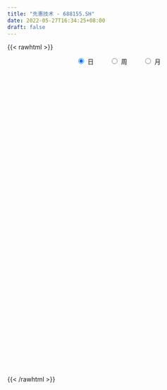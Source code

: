 ```yaml
---
title: "先惠技术 - 688155.SH"
date: 2022-05-27T16:34:25+08:00
draft: false
---
```

{{< rawhtml >}}
    <div style="text-align: center">
        <label style="padding: 1rem;"><input style="margin-right: .5rem" type="radio" name="period" value="D" checked onclick="period_change(this)">日</label>
        <label style="padding: 1rem;"><input style="margin-right: .5rem" type="radio" name="period" value="W" onclick="period_change(this)">周</label>
        <label style="padding: 1rem;"><input style="margin-right: .5rem" type="radio" name="period" value="M" onclick="period_change(this)">月</label>
    </div>
    <div id="chart" style="height: 700px;"></div> 
    <script type="text/javascript">
        const D_v = [5246.04,6570.18,2926.33,7760.5,5717.85,3847.27,2126.21,2054.18,7288.58,11363.85,9695.4,4506.9,4709.08,6056.62,5659.13,4665.78,5665.77,3987.68,12136.14,17296.66,11237.65,5094.23,11680.13,13276.72,7946.95,8434.41,6385.39,9511.45,11996.89,8845.3,11085.63,10118.0,9126.89,7612.66,15240.32,10911.18,8642.14,10985.53,19398.03,17449.42,11855.67,10349.42,10353.76,12086.38,10667.17,9169.47,9310.74,12101.41,11218.18,13917.71,7261.51,15051.21,10962.0,9282.21,12333.27,7687.27,12157.96,21697.64,16097.85,14000.02,11284.44,14969.41,19761.05,15301.92,9600.64,10856.51,6734.98,7021.44,8783.81,8020.11,6934.6,8511.24,19060.02,12482.91,14760.95,9040.46,8669.39,10052.11,5406.24,6105.29,13251.0,7401.05,10260.83,8947.56,16529.18,14530.81,14837.64,8851.35,5008.37,4601.19,3952.34,6551.78,12236.39,7263.65,4580.1,5098.33,6640.93,4964.99,3256.96,4997.63,6519.77,5936.08,6695.33,6178.85,4913.51,12327.38,7165.45,7382.86,5710.69,5489.45,6784.37,28933.02,22761.37,8718.14,9159.47,8587.05,8398.81,6266.93,7798.78,13011.77,8149.07,11396.23,8984.01,13846.96,7672.49,11774.39,12884.1,15289.08,7310.7,7323.79,7064.55,7279.95,21316.55,17331.89,7588.46,12874.97,11661.29,16073.98,7173.55,6386.0,11985.83,8266.0,7594.82,6036.68,7504.27,7997.82,6063.03,5211.32,3954.62,3735.21,6950.77,6619.27,6927.17,5846.05,4745.87,3446.67,7338.48,9943.84,5213.11,4575.64,5530.23,3547.07,3824.59,4207.77,7740.17,6019.18,7626.16,9170.28,5904.02,3341.55,7313.99,7398.15,5856.41,6488.33,5331.63,8983.27,5025.14,4089.9,12777.42,10303.7,8628.89,9044.52,7351.6,4891.03,4886.53,7058.81,3928.0,7501.92,6376.48,4875.95,7149.25,10032.22,5505.84,6691.96,3539.25,3481.48,4619.25,3801.74,4314.47,5203.73,2230.36,3256.59,3772.19,5264.33,2279.85,4989.57,2166.13,3634.9,2132.58,2952.37,9995.96,13507.18,5518.67,4509.02,5497.83,5511.72,3365.96,4523.31,4271.46,4746.59,4850.84,3377.54,5857.47,4209.42,2827.5,1576.27,3514.11,4249.1,7661.62,5076.97,7298.26,3957.31,3803.24,4430.8,3015.73,2283.0,2842.23,3666.3,3003.83,1805.89,1822.58,2154.84,3918.18,4157.97,5596.08,10543.39,7853.48,4166.28,2862.33,4518.57]
const D_histogram = [0.0,0.0625413105,0.0198242027,-0.1970772829,-0.0403602898,0.1630825178,0.2520349137,0.3022800658,0.6561550513,1.0545723148,1.4072025858,1.355253662,1.1527413034,0.900223471,0.622443374,0.4096191199,0.159662548,0.0619064346,0.3804274955,0.7348911459,0.4534497408,0.3851269964,0.6292234607,1.1040477659,1.3916701327,1.5468992968,1.5143101116,1.3175846188,1.7566417292,2.0623774963,2.2625459253,2.20858914,2.1494995525,2.3604453846,2.1517616801,1.8909522571,1.819984639,1.1215498229,1.3638534034,1.462034416,1.4582122288,1.4109457525,0.5328849826,-0.2307733212,-1.1182935225,-1.4287442393,-1.6400423202,-2.1764301491,-2.7348039166,-2.930029496,-3.1047286491,-2.8738036966,-2.470778097,-1.9173049368,-2.2935628274,-1.8950937544,-1.2841569433,0.7818710092,1.4264278505,1.4665498409,1.3208508864,0.8482447302,0.6696607195,-0.5267834358,-1.2449291085,-1.55643236,-1.3927956161,-1.2571186461,-0.6262904269,-0.379179963,0.0122798036,-0.0764423013,0.2853587528,-0.0109664934,-1.0060912506,-1.7663576713,-2.1919493845,-2.6682850217,-2.628451028,-2.3039471364,-2.5805040323,-2.6122527318,-2.7171530512,-2.4165076956,-1.7047245048,-0.6199803664,-0.4022558843,-0.2323851063,0.0190938507,-0.0839818604,-0.0003631224,-0.180634742,-0.4443319259,-0.6963428717,-0.4495132246,-0.093387636,-0.2564668723,-0.3912248268,-0.2832955783,0.1682915704,0.6414653322,1.1548712463,1.627572054,1.9052333292,1.7813736606,1.0043154488,0.9277892576,0.6374707446,0.5026097052,0.2809338498,0.5110495304,-0.7789739066,-1.8572793819,-2.5379079461,-2.6023461617,-2.3644327624,-1.9645156739,-1.5605930305,-1.1041304446,-0.5902001089,-0.0109628022,0.3976258932,0.4618646536,0.9504097655,1.1978547049,1.5969312437,2.0856328497,2.6358754783,2.5708071674,2.4724516899,2.4152945108,2.1912743178,2.290613353,2.4092535313,2.1102751039,2.1634815475,1.4960580418,0.5719084884,0.1862064977,-0.3367991534,-0.1671838985,-0.2165161485,-0.574223113,-0.9468852073,-1.3563667825,-1.6258846296,-1.842172117,-1.9380832322,-1.692552658,-1.450710257,-1.4936904488,-1.6706056335,-1.1883127685,-0.7174665347,-0.5244546494,-0.3122046207,-0.0625735244,-0.1879148455,-0.2521887011,-0.3737980772,-0.0920717368,0.1311467697,0.37908362,0.4971877941,0.7799470798,0.8972288615,0.6300980541,0.6719369298,0.5992970177,0.6015739245,0.8726785974,1.0561241242,0.9320103657,0.3942300605,0.0718262034,-0.4900489114,-0.8383204233,-0.8308778476,-0.3303046218,-0.0617814263,0.2828488679,0.8351603166,0.9226375633,0.9584133403,0.7126639655,0.2800203569,-0.2311306743,-0.044303214,-0.2159228037,-0.1457868728,-0.1393422728,0.2732470576,0.2263651613,-0.2112236729,-0.5135387543,-0.6955414309,-1.0137321091,-1.2444916368,-1.164287,-1.1013251539,-1.26375035,-1.4335189233,-1.1458088244,-0.5851070187,-0.3606292931,0.1833379359,0.4531741773,0.7089581582,0.6090581246,0.2722020537,-0.5222435845,-1.4094131833,-1.6055395349,-1.8874702428,-2.0668922817,-2.1488021084,-2.2586809686,-2.1530967849,-2.2583456551,-2.087492007,-1.8077698675,-1.4333400453,-0.8282867088,-0.3108150786,0.1355545537,0.3975022929,0.4628498707,0.1688335998,-0.452821458,-0.9539290025,-0.9189910345,-0.833072021,-0.5397530707,-0.0929334941,0.1358775479,0.3414615165,0.6664361677,1.1319272509,1.5474668735,1.7366326388,1.784077023,1.7935757031,1.6904655764,1.760833844,1.9175548282,2.0417854638,1.6150099778,1.2195829652,1.0889447128,1.0239763045]
const D_fast = [0.0,0.0781766382,0.040415581,-0.2257552253,-0.0791283047,0.1650851324,0.3170462567,0.4428614253,0.9607751736,1.6228355158,2.3272664332,2.6141309249,2.6998038921,2.6723419275,2.550172674,2.4397531999,2.229712265,2.1474327602,2.5610606951,3.0992471319,2.931168162,2.9591271667,3.3605294962,4.1113657429,4.7469056428,5.2888596312,5.6348479739,5.7675186358,6.6457361785,7.4670663196,8.2328712299,8.7310617297,9.2093470303,10.0104042085,10.3396609241,10.5515895654,10.935618107,10.5175707466,11.1008376779,11.5645272945,11.9252581645,12.2307281263,11.4858886021,10.664536968,9.4974433861,8.8298066095,8.2084979486,7.1280025823,5.8859278357,4.9581948823,4.0073135669,3.5197875953,3.3051186707,3.3792655967,2.4296169992,2.3543126336,2.6442102089,4.9057059137,5.9068697175,6.3136291682,6.4981429354,6.2375979617,6.2264291308,4.8982891166,3.8689111668,3.1682998253,2.9837376651,2.8051349737,3.2793905861,3.4317060592,3.8262357768,3.7184030965,4.1515438388,3.8524769692,2.6058293994,1.4039735609,0.4303945016,-0.7130123911,-1.3302911544,-1.5817740469,-2.5034569508,-3.1882688333,-3.9724574156,-4.2759389838,-3.9903369192,-3.0605878724,-2.9434273614,-2.83165286,-2.5754004403,-2.6994716164,-2.6159436591,-2.8413739642,-3.2161541296,-3.6422507933,-3.5077994524,-3.1750207727,-3.4022167272,-3.6347808883,-3.5976755344,-3.1040154931,-2.4704753982,-1.6683516726,-0.7887578514,-0.0347882439,0.2866955027,-0.2392838469,-0.0838627237,-0.2148135506,-0.2240221636,-0.3754645566,-0.0175864935,-1.502353407,-3.0449787279,-4.3600842786,-5.0751090346,-5.4283038259,-5.5195156558,-5.5057412701,-5.3253112953,-4.9589309869,-4.3824343807,-3.874439212,-3.6947342882,-2.968586735,-2.4216781194,-1.6233687696,-0.6132589512,0.595952547,1.173586028,1.6933434729,2.2400099215,2.563808308,3.2358006814,3.9567542426,4.1853445911,4.7794214216,4.4860124264,3.7048399951,3.3656896287,2.7584841893,2.8863034696,2.7828421824,2.2815794397,1.6721960436,0.9236227727,0.2476337682,-0.4291967484,-1.0096286716,-1.187236262,-1.3080714252,-1.7244742292,-2.3190408223,-2.1338261494,-1.8423465492,-1.7804483263,-1.6462494528,-1.4122617377,-1.5845817701,-1.7119028009,-1.9269616963,-1.6682532902,-1.4122480912,-1.069540336,-0.8271392134,-0.3493931576,-0.0078041606,-0.1174104545,0.0924126537,0.169596996,0.3222673839,0.8115417062,1.2590182641,1.367907097,0.9286843069,0.6242370006,-0.060150342,-0.6180019597,-0.8182788459,-0.4002817755,-0.1472039367,0.2681385745,1.0292401024,1.3473767399,1.622755852,1.5551724686,1.1925339492,0.6236002494,0.7993519062,0.5737516156,0.6074408283,0.57904986,1.0599509549,1.0696603489,0.5792655965,0.1485658265,-0.2073222078,-0.7789459133,-1.3208283502,-1.5316954634,-1.7440649058,-2.2224276894,-2.7505759935,-2.7493181007,-2.3348930497,-2.2005726473,-1.6107709344,-1.2276411487,-0.7946176282,-0.7422531307,-1.0110586881,-1.9360652224,-3.1755881171,-3.7730993524,-4.526897621,-5.2230427304,-5.8421530841,-6.5167021865,-6.949392199,-7.619227483,-7.9702468367,-8.1424671641,-8.1263723532,-7.7283906939,-7.2886228333,-6.8083645626,-6.4470412502,-6.2659812048,-6.5177890757,-7.2526494979,-7.9922392931,-8.1870490838,-8.3093980755,-8.1510173929,-7.7274311898,-7.4646507608,-7.1737014131,-6.68211772,-5.9336448241,-5.1312384831,-4.5079145581,-4.0144509181,-3.5565583122,-3.2370520448,-2.7264753163,-2.0903656251,-1.4556886234,-1.478711615,-1.5692428863,-1.4276449606,-1.2366192927]
const D_slow = [0.0,0.0156353276,0.0205913783,-0.0286779424,-0.0387680149,0.0020026146,0.065011343,0.1405813595,0.3046201223,0.568263201,0.9200638475,1.2588772629,1.5470625888,1.7721184565,1.9277293,2.03013408,2.070049717,2.0855263256,2.1806331995,2.364355986,2.4777184212,2.5740001703,2.7313060355,3.007317977,3.3552355101,3.7419603344,4.1205378623,4.449934017,4.8890944493,5.4046888233,5.9703253046,6.5224725897,7.0598474778,7.6499588239,8.187899244,8.6606373083,9.115633468,9.3960209237,9.7369842746,10.1024928785,10.4670459357,10.8197823739,10.9530036195,10.8953102892,10.6157369086,10.2585508488,9.8485402687,9.3044327314,8.6207317523,7.8882243783,7.112042216,6.3935912919,5.7758967676,5.2965705334,4.7231798266,4.249406388,3.9283671522,4.1238349045,4.4804418671,4.8470793273,5.1772920489,5.3893532315,5.5567684113,5.4250725524,5.1138402753,4.7247321853,4.3765332812,4.0622536197,3.905681013,3.8108860222,3.8139559731,3.7948453978,3.866185086,3.8634434627,3.61192065,3.1703312322,2.6223438861,1.9552726306,1.2981598736,0.7221730895,0.0770470815,-0.5760161015,-1.2553043643,-1.8594312882,-2.2856124144,-2.440607506,-2.5411714771,-2.5992677537,-2.594494291,-2.6154897561,-2.6155805367,-2.6607392222,-2.7718222037,-2.9459079216,-3.0582862277,-3.0816331367,-3.1457498548,-3.2435560615,-3.3143799561,-3.2723070635,-3.1119407304,-2.8232229189,-2.4163299054,-1.9400215731,-1.4946781579,-1.2435992957,-1.0116519813,-0.8522842952,-0.7266318689,-0.6563984064,-0.5286360238,-0.7233795005,-1.1876993459,-1.8221763325,-2.4727628729,-3.0638710635,-3.554999982,-3.9451482396,-4.2211808507,-4.3687308779,-4.3714715785,-4.2720651052,-4.1565989418,-3.9189965004,-3.6195328242,-3.2203000133,-2.6988918009,-2.0399229313,-1.3972211394,-0.779108217,-0.1752845893,0.3725339902,0.9451873284,1.5475007113,2.0750694872,2.6159398741,2.9899543845,3.1329315067,3.1794831311,3.0952833427,3.0534873681,2.9993583309,2.8558025527,2.6190812509,2.2799895552,1.8735183978,1.4129753686,0.9284545605,0.505316396,0.1426388318,-0.2307837804,-0.6484351888,-0.9455133809,-1.1248800146,-1.2559936769,-1.3340448321,-1.3496882132,-1.3966669246,-1.4597140999,-1.5531636191,-1.5761815534,-1.5433948609,-1.4486239559,-1.3243270074,-1.1293402375,-0.9050330221,-0.7475085086,-0.5795242761,-0.4297000217,-0.2793065406,-0.0611368912,0.2028941398,0.4358967313,0.5344542464,0.5524107972,0.4298985694,0.2203184636,0.0125990017,-0.0699771538,-0.0854225103,-0.0147102934,0.1940797858,0.4247391766,0.6643425117,0.8425085031,0.9125135923,0.8547309237,0.8436551202,0.7896744193,0.7532277011,0.7183921329,0.7867038973,0.8432951876,0.7904892694,0.6621045808,0.4882192231,0.2347861958,-0.0763367134,-0.3674084634,-0.6427397519,-0.9586773394,-1.3170570702,-1.6035092763,-1.749786031,-1.8399433543,-1.7941088703,-1.680815326,-1.5035757864,-1.3513112553,-1.2832607418,-1.413821638,-1.7661749338,-2.1675598175,-2.6394273782,-3.1561504487,-3.6933509757,-4.2580212179,-4.7962954141,-5.3608818279,-5.8827548296,-6.3346972965,-6.6930323079,-6.9001039851,-6.9778077547,-6.9439191163,-6.8445435431,-6.7288310754,-6.6866226755,-6.79982804,-7.0383102906,-7.2680580492,-7.4763260545,-7.6112643222,-7.6344976957,-7.6005283087,-7.5151629296,-7.3485538877,-7.065572075,-6.6787053566,-6.2445471969,-5.7985279411,-5.3501340153,-4.9275176212,-4.4873091602,-4.0079204532,-3.4974740872,-3.0937215928,-2.7888258515,-2.5165896733,-2.2605955972]
const D_data = [['2021-05-18', 81.78, 78.15, 77.91, 81.78],['2021-05-19', 78.06, 79.13, 75.63, 80.5],['2021-05-20', 78.81, 77.9, 77.38, 79.8],['2021-05-21', 77.9, 74.94, 74.88, 78.88],['2021-05-24', 74.94, 79.36, 74.1, 80.78],['2021-05-25', 78.01, 80.97, 78.01, 81.89],['2021-05-26', 82.0, 80.5, 79.72, 82.65],['2021-05-27', 80.33, 80.63, 79.75, 81.78],['2021-05-28', 81.01, 85.95, 81.0, 89.51],['2021-05-31', 86.02, 89.3, 84.15, 93.1],['2021-06-01', 89.98, 91.86, 87.21, 94.49],['2021-06-02', 91.8, 88.87, 88.6, 91.8],['2021-06-03', 89.66, 87.5, 87.21, 91.16],['2021-06-04', 87.86, 86.7, 85.31, 89.83],['2021-06-07', 86.18, 85.82, 84.91, 89.63],['2021-06-08', 85.22, 86.0, 84.61, 88.44],['2021-06-09', 86.88, 84.8, 84.31, 88.8],['2021-06-10', 84.31, 86.15, 84.02, 87.2],['2021-06-11', 85.8, 92.45, 85.64, 94.0],['2021-06-15', 94.0, 95.5, 91.0, 97.0],['2021-06-16', 95.98, 88.55, 86.7, 96.0],['2021-06-17', 87.58, 90.97, 86.11, 91.68],['2021-06-18', 90.8, 96.15, 89.49, 97.5],['2021-06-21', 96.8, 102.1, 93.5, 102.68],['2021-06-22', 102.5, 103.28, 98.17, 103.56],['2021-06-23', 102.5, 104.51, 100.23, 105.87],['2021-06-24', 103.92, 104.28, 101.0, 106.2],['2021-06-25', 104.39, 103.35, 100.03, 105.75],['2021-06-28', 104.45, 113.88, 104.0, 116.9],['2021-06-29', 116.0, 116.5, 111.69, 118.0],['2021-06-30', 116.3, 119.1, 114.1, 122.0],['2021-07-01', 118.0, 119.0, 117.0, 125.3],['2021-07-02', 118.29, 121.35, 115.71, 125.5],['2021-07-05', 122.49, 128.01, 121.85, 129.84],['2021-07-06', 128.15, 125.7, 120.08, 134.44],['2021-07-07', 123.42, 126.6, 120.0, 130.99],['2021-07-08', 127.0, 130.84, 124.48, 134.73],['2021-07-09', 130.61, 123.39, 118.42, 130.61],['2021-07-12', 126.88, 136.31, 126.01, 143.0],['2021-07-13', 139.52, 137.98, 136.63, 148.44],['2021-07-14', 140.0, 139.6, 132.51, 144.44],['2021-07-15', 137.55, 141.59, 133.6, 146.57],['2021-07-16', 141.6, 131.0, 129.8, 145.95],['2021-07-19', 130.22, 129.66, 124.99, 133.48],['2021-07-20', 129.46, 124.62, 121.0, 129.46],['2021-07-21', 120.0, 129.07, 120.0, 131.33],['2021-07-22', 129.01, 129.1, 126.1, 135.58],['2021-07-23', 130.66, 122.83, 122.02, 139.0],['2021-07-26', 120.04, 118.89, 114.34, 127.03],['2021-07-27', 119.87, 120.3, 119.56, 128.0],['2021-07-28', 120.26, 118.2, 115.0, 125.52],['2021-07-29', 121.0, 122.0, 112.69, 124.8],['2021-07-30', 122.45, 124.6, 120.51, 129.0],['2021-08-02', 125.71, 128.11, 124.6, 134.0],['2021-08-03', 127.25, 115.96, 113.62, 130.96],['2021-08-04', 115.27, 124.69, 115.0, 124.98],['2021-08-05', 125.2, 129.4, 120.32, 130.19],['2021-08-06', 133.63, 155.28, 132.03, 155.28],['2021-08-09', 151.88, 146.32, 143.11, 158.86],['2021-08-10', 145.0, 142.43, 142.43, 153.28],['2021-08-11', 147.17, 141.65, 136.76, 147.17],['2021-08-12', 141.82, 137.5, 131.7, 145.66],['2021-08-13', 149.08, 140.81, 139.8, 154.99],['2021-08-16', 135.16, 125.16, 123.33, 137.11],['2021-08-17', 126.5, 126.0, 123.5, 129.84],['2021-08-18', 125.25, 127.88, 122.33, 131.83],['2021-08-19', 125.34, 132.9, 124.71, 135.36],['2021-08-20', 130.55, 132.9, 128.9, 137.0],['2021-08-23', 134.0, 141.0, 133.14, 144.76],['2021-08-24', 141.0, 138.72, 137.03, 144.23],['2021-08-25', 139.68, 142.66, 137.2, 144.0],['2021-08-26', 140.1, 137.98, 136.82, 145.0],['2021-08-27', 143.6, 145.0, 138.26, 153.9],['2021-08-30', 145.03, 137.59, 137.11, 147.0],['2021-08-31', 138.0, 125.45, 124.75, 140.67],['2021-09-01', 127.01, 123.0, 119.05, 127.45],['2021-09-02', 123.0, 122.8, 120.32, 124.53],['2021-09-03', 122.8, 118.09, 114.97, 122.8],['2021-09-06', 116.8, 121.48, 115.77, 121.96],['2021-09-07', 122.18, 124.2, 119.24, 126.51],['2021-09-08', 124.2, 114.89, 113.01, 124.9],['2021-09-09', 112.98, 115.0, 111.11, 116.16],['2021-09-10', 115.2, 111.44, 108.3, 116.87],['2021-09-13', 112.58, 114.77, 110.47, 115.77],['2021-09-14', 117.18, 120.72, 115.8, 127.3],['2021-09-15', 122.8, 129.0, 120.0, 130.0],['2021-09-16', 126.51, 120.9, 120.1, 132.88],['2021-09-17', 123.28, 120.73, 118.0, 125.23],['2021-09-22', 120.0, 122.44, 118.35, 126.0],['2021-09-23', 117.54, 118.0, 117.08, 124.99],['2021-09-24', 117.85, 119.88, 117.16, 121.87],['2021-09-27', 123.26, 115.86, 115.0, 123.26],['2021-09-28', 111.23, 112.97, 111.23, 120.77],['2021-09-29', 111.74, 110.85, 109.75, 117.58],['2021-09-30', 114.31, 116.2, 109.95, 116.97],['2021-10-08', 117.3, 118.55, 116.65, 120.93],['2021-10-11', 118.57, 111.98, 110.33, 118.57],['2021-10-12', 111.16, 110.81, 108.55, 115.2],['2021-10-13', 112.33, 113.04, 109.03, 113.6],['2021-10-14', 114.2, 118.35, 113.04, 120.66],['2021-10-15', 120.5, 121.0, 115.16, 122.95],['2021-10-18', 121.17, 124.48, 119.23, 125.55],['2021-10-19', 124.99, 127.39, 123.98, 130.99],['2021-10-20', 128.13, 128.09, 125.0, 130.5],['2021-10-21', 127.26, 124.71, 123.0, 127.49],['2021-10-22', 124.77, 115.0, 113.51, 124.9],['2021-10-25', 113.9, 122.08, 113.72, 123.75],['2021-10-26', 129.16, 118.9, 117.76, 129.16],['2021-10-27', 118.58, 120.04, 117.3, 122.33],['2021-10-28', 119.28, 118.2, 115.01, 120.5],['2021-10-29', 117.5, 124.12, 116.02, 124.5],['2021-11-01', 114.0, 101.99, 99.33, 114.0],['2021-11-02', 100.0, 97.02, 95.66, 103.53],['2021-11-03', 97.01, 95.25, 93.21, 97.5],['2021-11-04', 95.25, 98.58, 95.25, 99.86],['2021-11-05', 98.58, 100.45, 97.75, 102.8],['2021-11-08', 100.57, 102.0, 99.0, 104.14],['2021-11-09', 102.8, 102.28, 100.77, 104.38],['2021-11-10', 100.77, 103.62, 100.15, 104.97],['2021-11-11', 103.84, 105.68, 103.84, 110.45],['2021-11-12', 105.81, 108.6, 104.06, 109.13],['2021-11-15', 108.6, 108.68, 103.72, 110.28],['2021-11-16', 107.66, 105.39, 104.32, 108.3],['2021-11-17', 105.98, 112.2, 105.38, 114.26],['2021-11-18', 115.09, 111.5, 109.2, 115.09],['2021-11-19', 110.43, 115.79, 109.0, 117.98],['2021-11-22', 115.5, 120.38, 115.1, 121.17],['2021-11-23', 117.01, 125.53, 117.01, 125.93],['2021-11-24', 125.36, 120.98, 120.49, 125.53],['2021-11-25', 120.5, 121.99, 118.2, 123.48],['2021-11-26', 121.98, 123.98, 120.66, 125.35],['2021-11-29', 122.0, 122.99, 119.19, 125.09],['2021-11-30', 125.39, 128.6, 123.01, 132.0],['2021-12-01', 130.0, 131.5, 127.4, 133.62],['2021-12-02', 129.06, 127.85, 125.0, 130.98],['2021-12-03', 126.89, 133.65, 126.89, 136.5],['2021-12-06', 136.39, 124.82, 124.05, 136.39],['2021-12-07', 125.01, 118.55, 116.32, 127.05],['2021-12-08', 120.0, 122.5, 118.04, 123.68],['2021-12-09', 122.5, 118.7, 118.0, 122.83],['2021-12-10', 117.98, 126.66, 117.51, 128.29],['2021-12-13', 132.4, 124.52, 123.98, 132.4],['2021-12-14', 128.36, 119.65, 118.95, 128.36],['2021-12-15', 119.65, 117.26, 117.2, 120.89],['2021-12-16', 118.0, 114.1, 112.55, 118.43],['2021-12-17', 114.43, 113.11, 112.52, 118.0],['2021-12-20', 113.1, 111.3, 110.17, 115.65],['2021-12-21', 111.61, 110.61, 109.08, 115.0],['2021-12-22', 110.8, 113.94, 110.8, 114.44],['2021-12-23', 115.5, 114.0, 111.12, 115.5],['2021-12-24', 115.39, 109.78, 108.0, 116.77],['2021-12-27', 108.0, 106.17, 105.0, 109.88],['2021-12-28', 106.69, 114.0, 106.69, 114.07],['2021-12-29', 110.6, 115.53, 110.6, 116.58],['2021-12-30', 114.66, 113.18, 112.41, 116.56],['2021-12-31', 114.0, 114.0, 113.19, 116.0],['2022-01-04', 115.31, 115.38, 108.57, 117.0],['2022-01-05', 115.26, 110.72, 110.35, 117.76],['2022-01-06', 111.06, 110.59, 107.08, 113.28],['2022-01-07', 111.0, 108.9, 107.8, 112.77],['2022-01-10', 108.78, 113.98, 106.38, 114.41],['2022-01-11', 113.88, 114.41, 112.11, 116.26],['2022-01-12', 113.83, 115.99, 113.04, 116.66],['2022-01-13', 115.01, 115.51, 114.69, 118.8],['2022-01-14', 115.01, 119.0, 111.18, 121.46],['2022-01-17', 118.99, 118.54, 117.5, 120.69],['2022-01-18', 118.03, 113.81, 113.01, 119.33],['2022-01-19', 117.47, 117.5, 113.81, 122.0],['2022-01-20', 117.09, 116.42, 114.09, 118.38],['2022-01-21', 117.49, 117.6, 114.28, 119.49],['2022-01-24', 118.67, 122.28, 115.68, 123.44],['2022-01-25', 124.0, 123.2, 119.99, 124.36],['2022-01-26', 123.0, 120.35, 117.45, 124.0],['2022-01-27', 119.28, 113.97, 112.74, 124.21],['2022-01-28', 113.14, 114.6, 112.23, 117.48],['2022-02-07', 116.56, 109.1, 108.0, 117.73],['2022-02-08', 110.25, 108.82, 106.01, 110.4],['2022-02-09', 108.82, 111.7, 107.99, 112.31],['2022-02-10', 111.83, 118.79, 111.83, 123.98],['2022-02-11', 118.79, 117.8, 114.23, 122.5],['2022-02-14', 117.09, 120.5, 115.0, 122.99],['2022-02-15', 120.47, 126.0, 119.51, 126.69],['2022-02-16', 124.11, 122.66, 121.3, 126.88],['2022-02-17', 119.91, 123.18, 119.0, 125.7],['2022-02-18', 123.13, 119.86, 117.61, 123.13],['2022-02-21', 121.31, 116.2, 115.02, 121.31],['2022-02-22', 115.15, 112.8, 112.0, 115.99],['2022-02-23', 113.16, 120.68, 112.86, 121.5],['2022-02-24', 119.18, 116.24, 114.56, 121.86],['2022-02-25', 118.4, 118.96, 117.83, 121.21],['2022-02-28', 117.72, 118.36, 115.3, 118.74],['2022-03-01', 118.37, 124.75, 115.38, 124.94],['2022-03-02', 123.0, 120.3, 118.77, 123.47],['2022-03-03', 121.0, 114.21, 113.7, 121.47],['2022-03-04', 113.99, 113.71, 111.88, 115.88],['2022-03-07', 112.88, 113.5, 111.44, 114.93],['2022-03-08', 112.18, 109.8, 109.07, 115.28],['2022-03-09', 110.9, 108.51, 103.07, 112.0],['2022-03-10', 111.99, 111.0, 110.01, 114.38],['2022-03-11', 110.0, 110.19, 104.0, 110.99],['2022-03-14', 108.98, 106.03, 106.03, 108.98],['2022-03-15', 106.0, 103.79, 102.0, 108.0],['2022-03-16', 105.99, 108.6, 102.03, 108.88],['2022-03-17', 109.99, 113.39, 109.26, 116.45],['2022-03-18', 114.28, 110.67, 110.29, 114.28],['2022-03-21', 111.3, 116.43, 111.3, 118.01],['2022-03-22', 115.95, 115.21, 115.05, 117.79],['2022-03-23', 116.8, 116.7, 114.0, 117.0],['2022-03-24', 114.28, 112.99, 112.33, 115.4],['2022-03-25', 113.98, 109.0, 108.31, 114.5],['2022-03-28', 108.38, 99.9, 99.11, 108.53],['2022-03-29', 99.95, 93.17, 91.0, 100.0],['2022-03-30', 93.0, 97.4, 93.0, 98.06],['2022-03-31', 98.0, 93.28, 92.01, 98.0],['2022-04-01', 94.31, 91.31, 89.75, 94.31],['2022-04-06', 91.31, 89.64, 87.0, 92.95],['2022-04-07', 90.98, 86.43, 86.29, 90.98],['2022-04-08', 88.0, 86.7, 85.1, 89.72],['2022-04-11', 88.0, 81.56, 81.16, 88.0],['2022-04-12', 81.57, 82.65, 80.81, 84.75],['2022-04-13', 82.65, 82.8, 78.06, 86.52],['2022-04-14', 82.8, 83.53, 80.87, 84.28],['2022-04-15', 83.53, 87.2, 81.02, 88.55],['2022-04-18', 85.98, 87.7, 84.3, 90.48],['2022-04-19', 87.78, 88.36, 86.05, 88.92],['2022-04-20', 86.1, 87.2, 86.1, 88.33],['2022-04-21', 85.89, 85.0, 83.3, 87.21],['2022-04-22', 84.11, 79.17, 79.17, 85.64],['2022-04-25', 78.03, 71.5, 68.63, 78.03],['2022-04-26', 71.5, 68.41, 67.22, 72.74],['2022-04-27', 65.07, 72.09, 63.88, 73.25],['2022-04-28', 71.74, 71.3, 70.5, 73.36],['2022-04-29', 72.33, 73.3, 68.52, 73.3],['2022-05-05', 72.0, 75.89, 71.6, 79.99],['2022-05-06', 74.26, 73.92, 72.0, 75.81],['2022-05-09', 75.47, 73.92, 73.12, 77.17],['2022-05-10', 73.21, 76.2, 72.0, 77.0],['2022-05-11', 78.0, 79.8, 75.8, 81.88],['2022-05-12', 79.5, 81.66, 78.75, 82.88],['2022-05-13', 83.0, 80.86, 80.13, 83.45],['2022-05-16', 80.86, 80.28, 79.3, 82.5],['2022-05-17', 79.81, 80.6, 79.41, 82.63],['2022-05-18', 80.57, 79.6, 78.55, 81.1],['2022-05-19', 77.53, 82.4, 77.5, 82.5],['2022-05-20', 82.0, 84.97, 80.22, 87.29],['2022-05-23', 90.5, 86.38, 84.0, 91.0],['2022-05-24', 87.0, 79.65, 79.01, 87.29],['2022-05-25', 79.65, 78.53, 77.52, 81.18],['2022-05-26', 79.71, 80.97, 77.0, 82.0],['2022-05-27', 81.0, 81.77, 80.13, 85.66]]
const W_v = [286097.82,135687.03,99045.71,67643.38,56181.34,156484.33,146257.99,38744.37,12760.1,89577.55,135538.05,105756.01,74146.37,75697.29,59672.37,40187.97,48486.16,35012.37,41268.67,40789.96,35312.18,60381.49,49598.59,76170.64,109852.92,56178.02,20902.11,34293.39,60322.88,46967.16,44487.04,25305.14,29886.75,24717.7,17215.04,23028.47,16270.22,22033.48,12492.13,20292.65,26114.15,21034.09,36331.85,32114.5,45308.67,45554.92,51172.71,53391.83,69406.3,53335.17,58410.61,63158.35,76112.77,49515.49,51309.78,55005.82,42424.41,63696.54,13561.9,30631.92,5098.33,26380.28,36051.15,32532.82,78159.05,43625.36,53674.08,49872.22,66391.82,53280.65,37399.59,25914.95,27585.03,27071.07,24849.83,32061.19,32388.51,41179.43,34802.57,29741.16,32918.52,21420.67,16803.32,15875.55,39028.66,13400.99,23103.9,16376.4,27797.4,7446.53,13601.25,17649.65,29944.05]
const W_histogram = [0.0,-0.3216282621,-0.534170926,-0.7725570276,-1.1594220079,-0.8532836265,-1.030226669,-1.2001823037,-1.084503069,-0.520609886,0.4512630176,1.2627495586,2.6641602256,2.6696290785,3.1722644007,2.9208117509,2.1943587749,1.0763893772,0.2874599585,-0.3116294354,-0.372012294,-0.9407823544,-1.1906099344,-0.6963102749,0.4800233653,1.539259906,2.0621012268,2.8094983605,2.1714897191,2.0280591308,2.0379728367,1.5223564977,0.7175004024,-0.1846929992,-0.7191886642,-1.1001356874,-1.2353669415,-0.7886779168,-0.5732301298,-0.6741661817,-1.2920477842,-0.9420358295,-0.6563372899,-0.1053416979,0.4524667316,1.2076346362,2.7333948126,3.6374045521,4.4514974856,4.1493676119,3.788339385,5.2456547767,4.8729544109,3.7803106163,3.5620737819,1.4056928734,-0.5626961318,-1.2915331901,-1.849403705,-2.4472600319,-2.648439761,-2.5780260135,-2.8744573579,-2.4138061313,-3.5898579591,-3.6912528978,-3.166610273,-2.206047056,-0.9231333981,-0.5665274541,-1.2265597565,-1.8341891302,-1.8911165777,-2.1903608854,-1.6507770601,-1.3438585665,-1.2979047066,-1.0192996976,-0.679907337,-0.5075567891,-0.7253897267,-1.064305083,-1.2036496288,-1.3450670018,-2.499663545,-3.3883430231,-3.7299338086,-4.2465766458,-4.6983304854,-4.6608463919,-3.9047317711,-2.9095345509,-2.2765305767]
const W_fast = [0.0,-0.4020353276,-0.748120723,-1.1796460816,-1.8563665638,-1.7635490891,-2.1980487987,-2.6680500095,-2.823496542,-2.3897558305,-1.3050671724,-0.1778932418,1.8895574816,2.5624336041,3.8581350265,4.3368853144,4.1590220321,3.3101499787,2.5930855496,1.9160887969,1.7627028648,0.9587372158,0.4112571521,0.731479243,2.0278187245,3.4718702417,4.5102368692,5.9600085931,5.8648723814,6.2284565758,6.7478634909,6.6128362763,5.9873552816,5.0389886302,4.3246957992,3.6687148541,3.2246418647,3.4741614101,3.5463016646,3.2768240673,2.3359305188,2.4504335162,2.5720477333,3.0967079008,3.7676330132,4.8247095769,7.0338184564,8.847179334,10.7741466388,11.5093586681,12.0954152874,14.8641443734,15.7096826102,15.5621164698,16.2343980809,14.4294403906,12.3203773525,11.2686569967,10.2484355556,9.0387642207,8.1754745513,7.6013817955,6.5863361116,6.4435358053,4.3700194878,3.3458113246,3.0788013811,3.4878528342,4.5399831426,4.754957223,3.7882849815,2.7221083253,2.1924017333,1.3455672042,1.4724567646,1.4434106165,1.1648882998,1.1886683844,1.3580839107,1.4035452614,1.0043648921,0.399373265,-0.040883688,-0.5185678115,-2.2980802408,-4.0338454748,-5.3079197125,-6.8862067111,-8.512543172,-9.6402706764,-9.8603389984,-9.592525416,-9.5286540859]
const W_slow = [0.0,-0.0804070655,-0.213949797,-0.4070890539,-0.6969445559,-0.9102654626,-1.1678221298,-1.4678677057,-1.738993473,-1.8691459445,-1.7563301901,-1.4406428004,-0.774602744,-0.1071954744,0.6858706258,1.4160735635,1.9646632572,2.2337606015,2.3056255911,2.2277182323,2.1347151588,1.8995195702,1.6018670866,1.4277895179,1.5477953592,1.9326103357,2.4481356424,3.1505102325,3.6933826623,4.200397445,4.7098906542,5.0904797786,5.2698548792,5.2236816294,5.0438844633,4.7688505415,4.4600088061,4.2628393269,4.1195317945,3.950990249,3.627978303,3.3924693456,3.2283850232,3.2020495987,3.3151662816,3.6170749406,4.3004236438,5.2097747818,6.3226491532,7.3599910562,8.3070759024,9.6184895966,10.8367281994,11.7818058534,12.6723242989,13.0237475173,12.8830734843,12.5601901868,12.0978392605,11.4860242526,10.8239143123,10.179407809,9.4607934695,8.8573419366,7.9598774469,7.0370642224,6.2454116542,5.6938998902,5.4631165406,5.3214846771,5.014844738,4.5562974554,4.083518311,3.5359280897,3.1232338246,2.787269183,2.4627930064,2.207968082,2.0379912477,1.9111020504,1.7297546188,1.463678348,1.1627659408,0.8264991903,0.2015833041,-0.6455024517,-1.5779859038,-2.6396300653,-3.8142126866,-4.9794242846,-5.9556072274,-6.6829908651,-7.2521235092]
const W_data = [['2020-08-14', 87.4751, 65.7058, 65.2684, 91.4513],['2020-08-21', 65.9046, 60.666, 59.2942, 67.3956],['2020-08-28', 60.0596, 60.2187, 56.7594, 63.2604],['2020-09-04', 60.2087, 58.1014, 56.5408, 61.5109],['2020-09-11', 57.9423, 53.6879, 50.2584, 58.7078],['2020-09-18', 54.6024, 61.2326, 52.833, 65.2684],['2020-09-25', 60.1193, 54.6223, 54.175, 62.505],['2020-09-30', 54.2843, 52.6839, 52.2167, 54.9901],['2020-10-09', 54.672, 54.9702, 53.3897, 55.5467],['2020-10-16', 55.9245, 61.5308, 55.6461, 62.7336],['2020-10-23', 62.8032, 70.5268, 61.9384, 74.7117],['2020-10-30', 69.6024, 73.8171, 67.7535, 78.3101],['2020-11-06', 72.2266, 88.6382, 72.2266, 91.998],['2020-11-13', 91.4513, 77.0378, 75.2684, 91.4513],['2020-11-20', 77.9324, 87.0378, 73.5586, 87.4751],['2020-11-27', 85.9046, 80.8648, 78.33, 88.4294],['2020-12-04', 79.5229, 74.5527, 70.5666, 82.8728],['2020-12-11', 75.4274, 66.2525, 64.6123, 75.4274],['2020-12-18', 66.3022, 66.0736, 62.2266, 68.4195],['2020-12-25', 64.8111, 65.0, 59.26, 69.1054],['2020-12-31', 65.2, 70.0, 59.4, 70.58],['2021-01-08', 75.0, 61.68, 60.1, 78.0],['2021-01-15', 62.91, 62.85, 56.54, 65.6],['2021-01-22', 62.81, 72.3, 62.32, 78.09],['2021-01-29', 75.0, 85.51, 75.0, 99.0],['2021-02-05', 87.04, 91.17, 87.04, 104.47],['2021-02-10', 91.8, 90.5, 83.25, 94.19],['2021-02-19', 89.9, 99.12, 83.0, 101.58],['2021-02-26', 97.33, 84.54, 78.83, 101.57],['2021-03-05', 82.18, 90.87, 82.18, 94.51],['2021-03-12', 92.09, 94.7, 82.8, 97.5],['2021-03-19', 96.5, 88.87, 87.68, 96.5],['2021-03-26', 87.88, 83.3, 80.08, 93.17],['2021-04-02', 83.3, 78.41, 77.5, 86.8],['2021-04-09', 79.0, 79.49, 74.58, 80.88],['2021-04-16', 79.52, 78.9, 75.08, 82.38],['2021-04-23', 78.9, 80.3, 78.22, 84.6],['2021-04-30', 79.8, 88.25, 77.6, 90.0],['2021-05-07', 88.41, 87.2, 86.5, 95.95],['2021-05-14', 88.28, 83.62, 79.16, 88.5],['2021-05-21', 80.0, 74.94, 74.88, 84.54],['2021-05-28', 74.94, 85.95, 74.1, 89.51],['2021-06-04', 86.02, 86.7, 84.15, 94.49],['2021-06-11', 86.18, 92.45, 84.02, 94.0],['2021-06-18', 94.0, 96.15, 86.11, 97.5],['2021-06-25', 96.8, 103.35, 93.5, 106.2],['2021-07-02', 104.45, 121.35, 104.0, 125.5],['2021-07-09', 122.49, 123.39, 118.42, 134.73],['2021-07-16', 126.88, 131.0, 126.01, 148.44],['2021-07-23', 130.22, 122.83, 120.0, 139.0],['2021-07-30', 120.04, 124.6, 112.69, 129.0],['2021-08-06', 125.71, 155.28, 113.62, 155.28],['2021-08-13', 151.88, 140.81, 131.7, 158.86],['2021-08-20', 135.16, 132.9, 122.33, 137.11],['2021-08-27', 134.0, 145.0, 133.14, 153.9],['2021-09-03', 145.03, 118.09, 114.97, 147.0],['2021-09-10', 116.8, 111.44, 108.3, 126.51],['2021-09-17', 112.58, 120.73, 110.47, 132.88],['2021-09-24', 120.0, 119.88, 117.08, 126.0],['2021-09-30', 123.26, 116.2, 109.75, 123.26],['2021-10-08', 117.3, 118.55, 116.65, 120.93],['2021-10-15', 118.57, 121.0, 108.55, 122.95],['2021-10-22', 121.17, 115.0, 113.51, 130.99],['2021-10-29', 113.9, 124.12, 113.72, 129.16],['2021-11-05', 114.0, 100.45, 93.21, 114.0],['2021-11-12', 100.57, 108.6, 99.0, 110.45],['2021-11-19', 108.6, 115.79, 103.72, 117.98],['2021-11-26', 115.5, 123.98, 115.1, 125.93],['2021-12-03', 122.0, 133.65, 119.19, 136.5],['2021-12-10', 136.39, 126.66, 116.32, 136.39],['2021-12-17', 132.4, 113.11, 112.52, 132.4],['2021-12-24', 113.1, 109.78, 108.0, 116.77],['2021-12-31', 108.0, 114.0, 105.0, 116.58],['2022-01-07', 115.31, 108.9, 107.08, 117.76],['2022-01-14', 108.78, 119.0, 106.38, 121.46],['2022-01-21', 118.99, 117.6, 113.01, 122.0],['2022-01-28', 118.67, 114.6, 112.23, 124.36],['2022-02-11', 116.56, 117.8, 106.01, 123.98],['2022-02-18', 117.09, 119.86, 115.0, 126.88],['2022-02-25', 121.31, 118.96, 112.0, 121.86],['2022-03-04', 117.72, 113.71, 111.88, 124.94],['2022-03-11', 112.88, 110.19, 103.07, 115.28],['2022-03-18', 108.98, 110.67, 102.0, 116.45],['2022-03-25', 111.3, 109.0, 108.31, 118.01],['2022-04-01', 108.38, 91.31, 89.75, 108.53],['2022-04-08', 91.31, 86.7, 85.1, 92.95],['2022-04-15', 88.0, 87.2, 78.06, 88.55],['2022-04-22', 85.98, 79.17, 79.17, 90.48],['2022-04-29', 78.03, 73.3, 63.88, 78.03],['2022-05-06', 72.0, 73.92, 71.6, 79.99],['2022-05-13', 75.47, 80.86, 72.0, 83.45],['2022-05-20', 80.86, 84.97, 77.5, 87.29],['2022-05-27', 90.5, 81.77, 77.0, 91.0]]
const M_v = [537575.52,448566.45,343631.71,256041.02,194532.32,296003.6400000001,171696.4,164397.33,85513.67,91296.87,179873.91,253788.8,267340.25,178076.73,100062.58,253927.21,181975.54,116370.6,112872.41,113399.64,86176.52,68641.48]
const M_histogram = [0.0,-0.4117068946,0.701435372,1.7258314547,1.6651090372,2.5211846119,2.849553121,2.4488470504,2.7163845881,2.7762805175,4.5313209957,5.6957460868,6.1192099139,5.3975495802,5.0794254148,4.7997966949,3.3303740408,2.1546790563,1.4214716269,-0.8396984763,-3.6126477805,-4.7371612978]
const M_fast = [0.0,-0.5146336182,0.7738674913,2.2297214377,2.5852762795,4.0716480072,5.1124047965,5.3239104885,6.2705441732,7.024510232,9.9123809591,12.500742572,14.4540088775,15.0817359389,16.0334681272,16.953788581,16.316959437,15.6799342167,15.302094694,12.8309999718,9.1548887225,6.8460848807]
const M_slow = [0.0,-0.1029267236,0.0724321193,0.503889983,0.9201672423,1.5504633953,2.2628516755,2.8750634381,3.5541595852,4.2482297145,5.3810599634,6.8049964851,8.3347989636,9.6841863587,10.9540427124,12.1539918861,12.9865853963,13.5252551604,13.8806230671,13.670698448,12.7675365029,11.5832461785]
const M_data = [['2020-08-31', 87.4751, 59.1352, 56.7594, 91.4513],['2020-09-30', 58.837, 52.6839, 50.2584, 65.2684],['2020-10-30', 54.672, 73.8171, 53.3897, 78.3101],['2020-11-30', 72.2266, 79.5229, 72.2266, 91.998],['2020-12-31', 79.5229, 70.0, 59.26, 82.8728],['2021-01-29', 75.0, 85.51, 56.54, 99.0],['2021-02-26', 87.04, 84.54, 78.83, 104.47],['2021-03-31', 82.18, 77.7, 77.5, 97.5],['2021-04-30', 79.89, 88.25, 74.58, 90.0],['2021-05-31', 88.41, 89.3, 74.1, 95.95],['2021-06-30', 89.98, 119.1, 84.02, 122.0],['2021-07-30', 118.0, 124.6, 112.69, 148.44],['2021-08-31', 125.71, 125.45, 113.62, 158.86],['2021-09-30', 127.01, 116.2, 108.3, 132.88],['2021-10-29', 117.3, 124.12, 108.55, 130.99],['2021-11-30', 114.0, 128.6, 93.21, 132.0],['2021-12-31', 130.0, 114.0, 105.0, 136.5],['2022-01-28', 115.31, 114.6, 106.38, 124.36],['2022-02-28', 116.56, 118.36, 106.01, 126.88],['2022-03-31', 118.37, 93.28, 91.0, 124.94],['2022-04-29', 94.31, 73.3, 63.88, 94.31],['2022-05-31', 72.0, 81.77, 71.6, 91.0]]
        const D_a = [null,null,null,null,74.1,null,null,null,null,null,94.49,null,null,null,null,null,null,84.02,null,null,null,null,null,null,null,null,null,null,null,null,null,null,null,null,null,null,null,null,null,148.44,null,null,null,null,null,null,null,null,null,null,null,112.69,null,null,null,null,null,null,158.86,null,null,null,null,null,null,122.33,null,null,null,null,null,null,153.9,null,null,null,null,null,null,null,null,null,108.3,null,null,null,null,null,126.0,null,null,null,null,null,null,null,null,108.55,null,null,null,null,130.99,null,null,null,null,null,null,null,null,null,null,93.21,null,null,null,null,null,null,null,null,null,null,null,null,null,null,null,null,null,null,null,null,null,136.5,null,null,null,null,null,null,null,null,null,null,null,null,null,null,null,105.0,null,null,null,null,null,null,null,null,null,null,null,null,null,null,null,null,null,null,null,124.36,null,null,null,null,106.01,null,null,null,null,null,126.88,null,null,null,112.0,null,null,null,null,124.94,null,null,null,null,null,null,null,null,null,null,null,null,null,null,null,null,null,null,null,null,null,null,null,null,null,null,null,null,null,null,null,null,null,null,null,null,null,null,63.88,null,null,null,null,null,null,null,null,null,null,null,null,null,null,91.0,null,null,null,null]
const W_a = [null,null,null,null,50.2584,null,null,null,null,null,null,null,91.998,null,null,null,null,null,null,null,null,null,56.54,null,null,null,null,null,null,null,97.5,null,null,null,null,null,null,null,null,null,null,74.1,null,null,null,null,null,null,null,null,null,null,158.86,null,null,null,108.3,null,null,null,null,null,null,null,null,null,null,null,136.5,null,null,null,105.0,null,null,null,null,null,126.88,null,null,null,null,null,null,null,null,null,63.88,null,null,null,null]
const M_a = [null,50.2584,null,null,null,null,null,null,null,null,null,null,158.86,null,null,null,null,null,null,null,null,null]
        const D_b = [[{ coord: ['2021-05-24', 94.49] }, { coord: ['2021-07-13', 84.02] }],[{ coord: ['2021-07-13', 148.44] }, { coord: ['2022-03-01', 122.33] }]]
const W_b = [[{ coord: ['2020-09-11', 91.998] }, { coord: ['2021-05-28', 56.54] }],[{ coord: ['2021-08-13', 136.5] }, { coord: ['2022-02-18', 108.3] }]]
const M_b = []
    </script>
{{< /rawhtml >}}